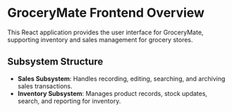 # GroceryMate Frontend Overview

This React application provides the user interface for GroceryMate, supporting inventory and sales management for grocery stores.

## Subsystem Structure

- **Sales Subsystem**: Handles recording, editing, searching, and archiving sales transactions.
- **Inventory Subsystem**: Manages product records, stock updates, search, and reporting for inventory.
